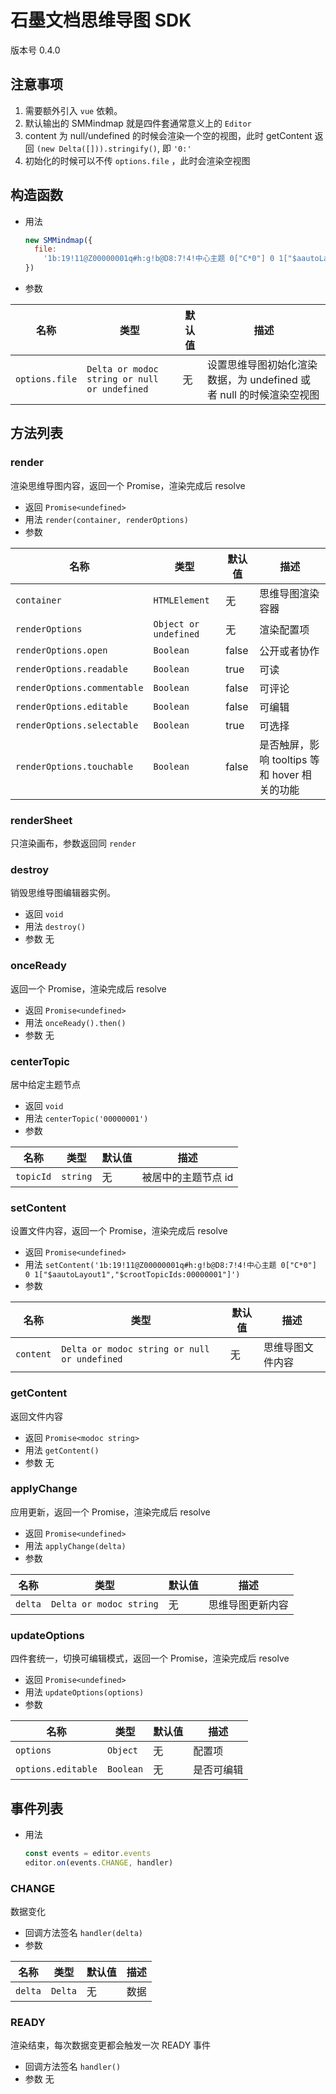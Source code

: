 # 石墨文档思维导图 SDK

版本号 0.4.0

## 注意事项

1. 需要额外引入 `vue` 依赖。
2. 默认输出的 SMMindmap 就是四件套通常意义上的 `Editor`
3. content 为 null/undefined 的时候会渲染一个空的视图，此时 getContent 返回 `(new Delta([])).stringify()`, 即 `'0:'`
4. 初始化的时候可以不传 `options.file` ，此时会渲染空视图

## 构造函数

- 用法

  ```js
  new SMMindmap({
    file:
      '1b:19!11@Z00000001q#h:g!b@D8:7!4!中心主题 0["C*0"] 0 1["$aautoLayout1","$crootTopicIds:00000001"]',
  })
  ```

- 参数

| 名称           | 类型                                         | 默认值 | 描述                                                                |
| -------------- | -------------------------------------------- | ------ | ------------------------------------------------------------------- |
| `options.file` | `Delta or modoc string or null or undefined` | 无     | 设置思维导图初始化渲染数据，为 undefined 或者 null 的时候渲染空视图 |

## 方法列表

### render

渲染思维导图内容，返回一个 Promise，渲染完成后 resolve

- 返回 `Promise<undefined>`
- 用法 `render(container, renderOptions)`
- 参数

| 名称                        | 类型                  | 默认值 | 描述                                          |
| --------------------------- | --------------------- | ------ | --------------------------------------------- |
| `container`                 | `HTMLElement`         | 无     | 思维导图渲染容器                              |
| `renderOptions`             | `Object or undefined` | 无     | 渲染配置项                                    |
| `renderOptions.open`        | `Boolean`             | false  | 公开或者协作                                  |
| `renderOptions.readable`    | `Boolean`             | true   | 可读                                          |
| `renderOptions.commentable` | `Boolean`             | false  | 可评论                                        |
| `renderOptions.editable`    | `Boolean`             | false  | 可编辑                                        |
| `renderOptions.selectable`  | `Boolean`             | true   | 可选择                                        |
| `renderOptions.touchable`   | `Boolean`             | false  | 是否触屏，影响 tooltips 等和 hover 相关的功能 |

### renderSheet

只渲染画布，参数返回同 `render`

### destroy

销毁思维导图编辑器实例。

- 返回 `void`
- 用法 `destroy()`
- 参数 无

### onceReady

返回一个 Promise，渲染完成后 resolve

- 返回 `Promise<undefined>`
- 用法 `onceReady().then()`
- 参数 无

### centerTopic

居中给定主题节点

- 返回 `void`
- 用法 `centerTopic('00000001')`
- 参数

| 名称      | 类型     | 默认值 | 描述                |
| --------- | -------- | ------ | ------------------- |
| `topicId` | `string` | 无     | 被居中的主题节点 id |

### setContent

设置文件内容，返回一个 Promise，渲染完成后 resolve

- 返回 `Promise<undefined>`
- 用法 `setContent('1b:19!11@Z00000001q#h:g!b@D8:7!4!中心主题 0["C*0"] 0 1["$aautoLayout1","$crootTopicIds:00000001"]')`
- 参数

| 名称      | 类型                                         | 默认值 | 描述             |
| --------- | -------------------------------------------- | ------ | ---------------- |
| `content` | `Delta or modoc string or null or undefined` | 无     | 思维导图文件内容 |

### getContent

返回文件内容

- 返回 `Promise<modoc string>`
- 用法 `getContent()`
- 参数 无

### applyChange

应用更新，返回一个 Promise，渲染完成后 resolve

- 返回 `Promise<undefined>`
- 用法 `applyChange(delta)`
- 参数

| 名称    | 类型                    | 默认值 | 描述             |
| ------- | ----------------------- | ------ | ---------------- |
| `delta` | `Delta or modoc string` | 无     | 思维导图更新内容 |

### updateOptions

四件套统一，切换可编辑模式，返回一个 Promise，渲染完成后 resolve

- 返回 `Promise<undefined>`
- 用法 `updateOptions(options)`
- 参数

| 名称               | 类型      | 默认值 | 描述       |
| ------------------ | --------- | ------ | ---------- |
| `options`          | `Object`  | 无     | 配置项     |
| `options.editable` | `Boolean` | 无     | 是否可编辑 |

## 事件列表

- 用法

  ```js
  const events = editor.events
  editor.on(events.CHANGE, handler)
  ```

### CHANGE

数据变化

- 回调方法签名 `handler(delta)`
- 参数

| 名称    | 类型    | 默认值 | 描述 |
| ------- | ------- | ------ | ---- |
| `delta` | `Delta` | 无     | 数据 |

### READY

渲染结束，每次数据变更都会触发一次 READY 事件

- 回调方法签名 `handler()`
- 参数 无
